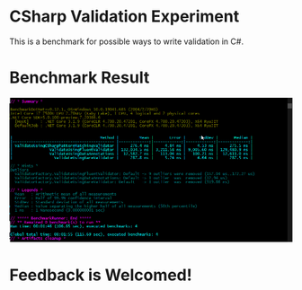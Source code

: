 # CSharp Validation Experiment
 This is a benchmark for possible ways to write validation in C#.
# Benchmark Result
![Result](https://raw.githubusercontent.com/SherifRefaat/SharpValidationExperiment/main/LastResult.png)
# Feedback is Welcomed!
